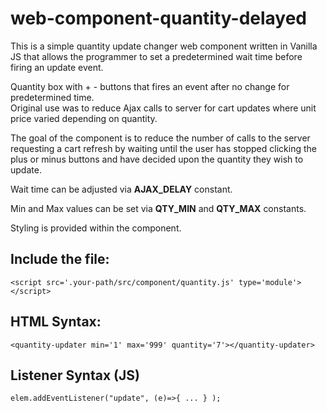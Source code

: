 # web-component-quantity-delayed

This is a simple quantity update changer web component written in Vanilla JS that allows the programmer to set a predetermined wait time before firing an update event. 

Quantity box with + - buttons that fires an event after no change for predetermined time.   
Original use was to reduce Ajax calls to server for cart updates where unit price varied depending on quantity.


The goal of the component is to reduce the number of calls to the server requesting a cart refresh by waiting until the user has stopped clicking the plus or minus buttons and have decided upon the quantity they wish to update. 

Wait time can be adjusted via **AJAX_DELAY** constant. 

Min and Max values can be set via **QTY_MIN** and **QTY_MAX** constants. 

Styling is provided within the component.

## Include the file: 

    <script src='.your-path/src/component/quantity.js' type='module'></script>

## HTML Syntax: 

    <quantity-updater min='1' max='999' quantity='7'></quantity-updater>

## Listener Syntax (JS)

    elem.addEventListener("update", (e)=>{ ... } ); 


